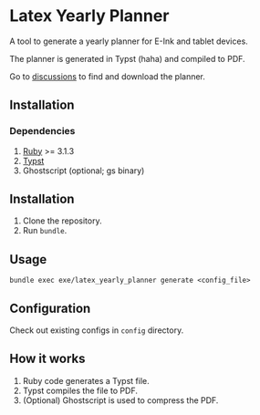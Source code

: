 # Latex Yearly Planner

A tool to generate a yearly planner for E-Ink and tablet devices.

The planner is generated in Typst (haha) and compiled to PDF.

Go to [discussions][3] to find and download the planner.

## Installation
### Dependencies

1. [Ruby][1] >= 3.1.3
2. [Typst][2]
3. Ghostscript (optional; gs binary)

## Installation

1. Clone the repository.
2. Run `bundle`.

## Usage

```shell
bundle exec exe/latex_yearly_planner generate <config_file>
```
## Configuration

Check out existing configs in `config` directory.

## How it works

1. Ruby code generates a Typst file.
2. Typst compiles the file to PDF.
3. (Optional) Ghostscript is used to compress the PDF.


[1]: https://www.ruby-lang.org/
[2]: https://typst.app/
[3]: https://github.com/kudrykv/latex-yearly-planner/discussions